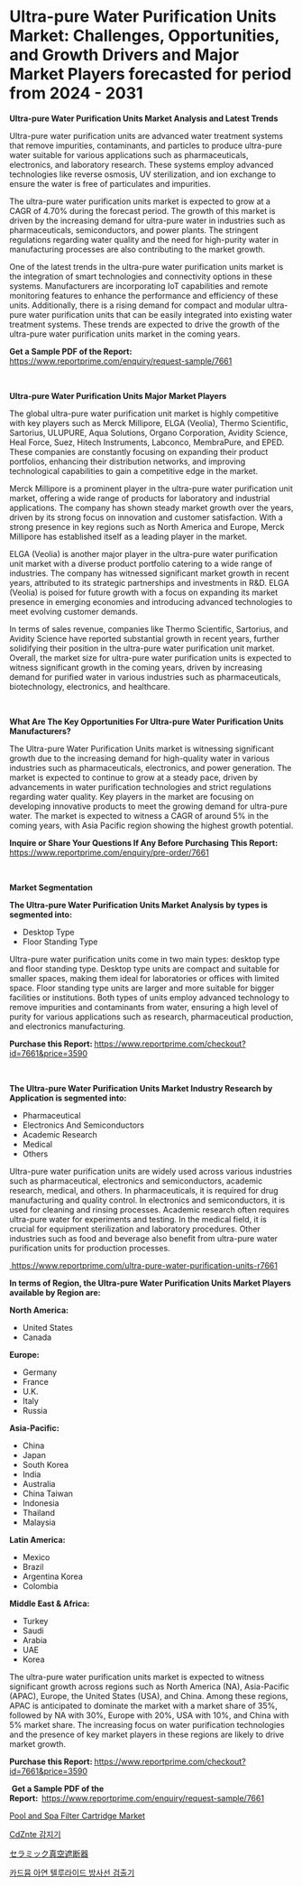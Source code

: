 <p><h1>Ultra-pure Water Purification Units Market: Challenges, Opportunities, and Growth Drivers and Major Market Players forecasted for period from 2024 - 2031</h1></p><p><strong>Ultra-pure Water Purification Units Market Analysis and Latest Trends</strong></p>
<p><p>Ultra-pure water purification units are advanced water treatment systems that remove impurities, contaminants, and particles to produce ultra-pure water suitable for various applications such as pharmaceuticals, electronics, and laboratory research. These systems employ advanced technologies like reverse osmosis, UV sterilization, and ion exchange to ensure the water is free of particulates and impurities.</p><p>The ultra-pure water purification units market is expected to grow at a CAGR of 4.70% during the forecast period. The growth of this market is driven by the increasing demand for ultra-pure water in industries such as pharmaceuticals, semiconductors, and power plants. The stringent regulations regarding water quality and the need for high-purity water in manufacturing processes are also contributing to the market growth.</p><p>One of the latest trends in the ultra-pure water purification units market is the integration of smart technologies and connectivity options in these systems. Manufacturers are incorporating IoT capabilities and remote monitoring features to enhance the performance and efficiency of these units. Additionally, there is a rising demand for compact and modular ultra-pure water purification units that can be easily integrated into existing water treatment systems. These trends are expected to drive the growth of the ultra-pure water purification units market in the coming years.</p></p>
<p><strong>Get a Sample PDF of the Report:&nbsp;</strong> <a href="https://www.reportprime.com/enquiry/request-sample/7661">https://www.reportprime.com/enquiry/request-sample/7661</a></p>
<p>&nbsp;</p>
<p><strong>Ultra-pure Water Purification Units Major Market Players</strong></p>
<p><p>The global ultra-pure water purification unit market is highly competitive with key players such as Merck Millipore, ELGA (Veolia), Thermo Scientific, Sartorius, ULUPURE, Aqua Solutions, Organo Corporation, Avidity Science, Heal Force, Suez, Hitech Instruments, Labconco, MembraPure, and EPED. These companies are constantly focusing on expanding their product portfolios, enhancing their distribution networks, and improving technological capabilities to gain a competitive edge in the market.</p><p>Merck Millipore is a prominent player in the ultra-pure water purification unit market, offering a wide range of products for laboratory and industrial applications. The company has shown steady market growth over the years, driven by its strong focus on innovation and customer satisfaction. With a strong presence in key regions such as North America and Europe, Merck Millipore has established itself as a leading player in the market.</p><p>ELGA (Veolia) is another major player in the ultra-pure water purification unit market with a diverse product portfolio catering to a wide range of industries. The company has witnessed significant market growth in recent years, attributed to its strategic partnerships and investments in R&D. ELGA (Veolia) is poised for future growth with a focus on expanding its market presence in emerging economies and introducing advanced technologies to meet evolving customer demands.</p><p>In terms of sales revenue, companies like Thermo Scientific, Sartorius, and Avidity Science have reported substantial growth in recent years, further solidifying their position in the ultra-pure water purification unit market. Overall, the market size for ultra-pure water purification units is expected to witness significant growth in the coming years, driven by increasing demand for purified water in various industries such as pharmaceuticals, biotechnology, electronics, and healthcare.</p></p>
<p>&nbsp;</p>
<p><strong>What Are The Key Opportunities For Ultra-pure Water Purification Units Manufacturers?</strong></p>
<p><p>The Ultra-pure Water Purification Units market is witnessing significant growth due to the increasing demand for high-quality water in various industries such as pharmaceuticals, electronics, and power generation. The market is expected to continue to grow at a steady pace, driven by advancements in water purification technologies and strict regulations regarding water quality. Key players in the market are focusing on developing innovative products to meet the growing demand for ultra-pure water. The market is expected to witness a CAGR of around 5% in the coming years, with Asia Pacific region showing the highest growth potential.</p></p>
<p><strong>Inquire or Share Your Questions If Any Before Purchasing This Report:</strong> <a href="https://www.reportprime.com/enquiry/pre-order/7661">https://www.reportprime.com/enquiry/pre-order/7661</a></p>
<p>&nbsp;</p>
<p><strong>Market Segmentation</strong></p>
<p><strong>The Ultra-pure Water Purification Units Market Analysis by types is segmented into:</strong></p>
<p><ul><li>Desktop Type</li><li>Floor Standing Type</li></ul></p>
<p><p>Ultra-pure water purification units come in two main types: desktop type and floor standing type. Desktop type units are compact and suitable for smaller spaces, making them ideal for laboratories or offices with limited space. Floor standing type units are larger and more suitable for bigger facilities or institutions. Both types of units employ advanced technology to remove impurities and contaminants from water, ensuring a high level of purity for various applications such as research, pharmaceutical production, and electronics manufacturing.</p></p>
<p><strong>Purchase this Report:&nbsp;</strong><a href="https://www.reportprime.com/checkout?id=7661&price=3590">https://www.reportprime.com/checkout?id=7661&price=3590</a></p>
<p>&nbsp;</p>
<p><strong>The Ultra-pure Water Purification Units Market Industry Research by Application is segmented into:</strong></p>
<p><ul><li>Pharmaceutical</li><li>Electronics And Semiconductors</li><li>Academic Research</li><li>Medical</li><li>Others</li></ul></p>
<p><p>Ultra-pure water purification units are widely used across various industries such as pharmaceutical, electronics and semiconductors, academic research, medical, and others. In pharmaceuticals, it is required for drug manufacturing and quality control. In electronics and semiconductors, it is used for cleaning and rinsing processes. Academic research often requires ultra-pure water for experiments and testing. In the medical field, it is crucial for equipment sterilization and laboratory procedures. Other industries such as food and beverage also benefit from ultra-pure water purification units for production processes.</p></p>
<p><a href="https://www.reportprime.com/ultra-pure-water-purification-units-r7661">&nbsp;https://www.reportprime.com/ultra-pure-water-purification-units-r7661</a></p>
<p><strong>In terms of Region, the Ultra-pure Water Purification Units Market Players available by Region are:</strong></p>
<p>
    <p> <strong> North America: </strong>
        <ul>
            <li>United States</li>
            <li>Canada</li>
        </ul>
        </p> 
    <p> <strong> Europe: </strong>
        <ul>
            <li>Germany</li>
            <li>France</li>
            <li>U.K.</li>
            <li>Italy</li>
            <li>Russia</li>
        </ul>
        </p> 
    <p> <strong> Asia-Pacific: </strong>
        <ul>
            <li>China</li>
            <li>Japan</li>
            <li>South Korea</li>
            <li>India</li>
            <li>Australia</li>
            <li>China Taiwan</li>
            <li>Indonesia</li>
            <li>Thailand</li>
            <li>Malaysia</li>
        </ul>
        </p> 
    <p> <strong> Latin America: </strong>
        <ul>
            <li>Mexico</li>
            <li>Brazil</li>
            <li>Argentina Korea</li>
            <li>Colombia</li>
        </ul>
        </p> 
    <p> <strong> Middle East & Africa: </strong>
        <ul>
            <li>Turkey</li>
            <li>Saudi</li>
            <li>Arabia</li>
            <li>UAE</li>
            <li>Korea</li>
        </ul>
    </p>
    </p>
<p><p>The ultra-pure water purification units market is expected to witness significant growth across regions such as North America (NA), Asia-Pacific (APAC), Europe, the United States (USA), and China. Among these regions, APAC is anticipated to dominate the market with a market share of 35%, followed by NA with 30%, Europe with 20%, USA with 10%, and China with 5% market share. The increasing focus on water purification technologies and the presence of key market players in these regions are likely to drive market growth.</p></p>
<p><strong>Purchase this Report: </strong><a href="https://www.reportprime.com/checkout?id=7661&price=3590">https://www.reportprime.com/checkout?id=7661&price=3590</a></p>
<p>&nbsp;<strong>Get a Sample PDF of the Report:&nbsp;&nbsp;</strong><a href="https://www.reportprime.com/enquiry/request-sample/7661">https://www.reportprime.com/enquiry/request-sample/7661</a></p>
<p><strong></strong></p>
<p><p><a href="https://github.com/Whitneyboyettebo9kiw7yr13/Market-Research-Report-List-2/blob/main/pool-and-spa-filter-cartridge-market.md">Pool and Spa Filter Cartridge Market</a></p><p><a href="https://github.com/sammyUltyylrich9067856/Market-Research-Report-List-1/blob/main/839753326295.md">CdZnte 감지기</a></p><p><a href="https://github.com/ReyesKohler20231/Market-Research-Report-List-1/blob/main/977013326675.md">セラミック真空遮断器</a></p><p><a href="https://github.com/Elenrrera7685/Market-Research-Report-List-1/blob/main/431850326294.md">카드뮴 아연 텔루라이드 방사선 검출기</a></p></p>